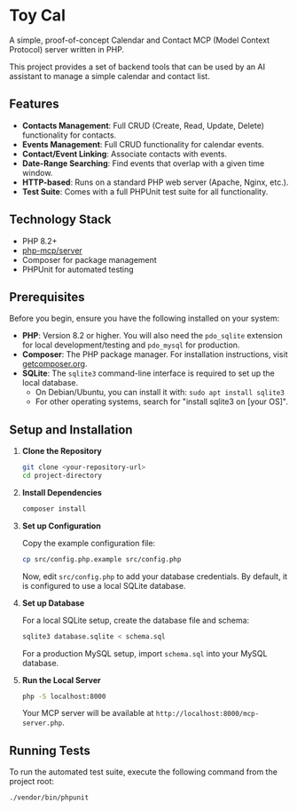 # Toy Cal

A simple, proof-of-concept Calendar and Contact MCP (Model Context Protocol) server written in PHP.

This project provides a set of backend tools that can be used by an AI assistant to manage a simple calendar and contact list.

## Features

- **Contacts Management**: Full CRUD (Create, Read, Update, Delete) functionality for contacts.
- **Events Management**: Full CRUD functionality for calendar events.
- **Contact/Event Linking**: Associate contacts with events.
- **Date-Range Searching**: Find events that overlap with a given time window.
- **HTTP-based**: Runs on a standard PHP web server (Apache, Nginx, etc.).
- **Test Suite**: Comes with a full PHPUnit test suite for all functionality.

## Technology Stack

- PHP 8.2+
- [php-mcp/server](https://github.com/php-mcp/server)
- Composer for package management
- PHPUnit for automated testing

## Prerequisites

Before you begin, ensure you have the following installed on your system:

- **PHP**: Version 8.2 or higher. You will also need the `pdo_sqlite` extension for local development/testing and `pdo_mysql` for production.
- **Composer**: The PHP package manager. For installation instructions, visit [getcomposer.org](https://getcomposer.org/download/).
- **SQLite**: The `sqlite3` command-line interface is required to set up the local database. 
    - On Debian/Ubuntu, you can install it with: `sudo apt install sqlite3`
    - For other operating systems, search for "install sqlite3 on [your OS]".

## Setup and Installation

1.  **Clone the Repository**
    ```bash
    git clone <your-repository-url>
    cd project-directory
    ```

2.  **Install Dependencies**
    ```bash
    composer install
    ```

3.  **Set up Configuration**

    Copy the example configuration file:
    ```bash
    cp src/config.php.example src/config.php
    ```
    Now, edit `src/config.php` to add your database credentials. By default, it is configured to use a local SQLite database.

4.  **Set up Database**

    For a local SQLite setup, create the database file and schema:
    ```bash
    sqlite3 database.sqlite < schema.sql
    ```
    For a production MySQL setup, import `schema.sql` into your MySQL database.

5.  **Run the Local Server**
    ```bash
    php -S localhost:8000
    ```
    Your MCP server will be available at `http://localhost:8000/mcp-server.php`.

## Running Tests

To run the automated test suite, execute the following command from the project root:

```bash
./vendor/bin/phpunit
```

